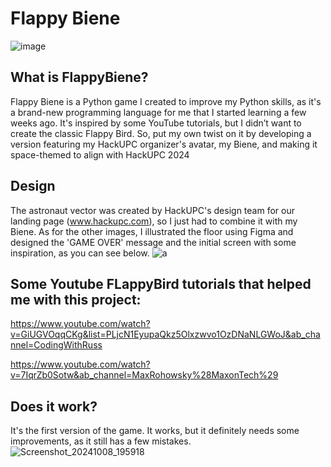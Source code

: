 # Flappy Biene
![image](https://github.com/user-attachments/assets/e880e1d2-6655-467c-89ad-a08d113dc032)


## What is FlappyBiene?
Flappy Biene is a Python game I created to improve my Python skills, as it's a brand-new programming language for me that I started learning a few weeks ago. It's inspired by some YouTube tutorials, but I didn’t want to create the classic Flappy Bird. So, put my own twist on it by developing a version featuring my HackUPC organizer's avatar, my Biene, and making it space-themed to align with HackUPC 2024

## Design
The astronaut vector was created by HackUPC's design team for our landing page (www.hackupc.com), so I just had to combine it with my Biene. As for the other images, I illustrated the floor using Figma and designed the 'GAME OVER' message and the initial screen with some inspiration, as you can see below.
![a](https://github.com/user-attachments/assets/36c90756-335d-4093-80e0-a2c83d113439)

## Some Youtube FLappyBird tutorials that helped me with this project:
https://www.youtube.com/watch?v=GiUGVOqqCKg&list=PLjcN1EyupaQkz5Olxzwvo1OzDNaNLGWoJ&ab_channel=CodingWithRuss

https://www.youtube.com/watch?v=7IqrZb0Sotw&ab_channel=MaxRohowsky%28MaxonTech%29

## Does it work?
It's the first version of the game. It works, but it definitely needs some improvements, as it still has a few mistakes.
 ![Screenshot_20241008_195918](https://github.com/user-attachments/assets/4c07261a-c027-4429-a1f3-800e8874311b)

